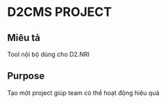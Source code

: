 # D2CMS PROJECT

## Miêu tả

Tool nội bộ dùng cho D2.NRI

## Purpose

Tạo một project giúp team có thể hoạt động hiệu quả

